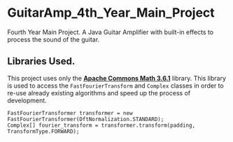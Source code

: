 # GuitarAmp_4th_Year_Main_Project
Fourth Year Main Project. A Java Guitar Amplifier with built-in effects to process the sound of the guitar.

## Libraries Used.
This project uses only the  **[Apache Commons Math 3.6.1](http://commons.apache.org/proper/commons-math/download_math.cgi)** library. This library is used to access the `FastFourierTransform` and `Complex` classes in order to re-use already existing algorithms and speed up the process of development.

```
FastFourierTransformer transformer = new FastFourierTransformer(DftNormalization.STANDARD);
Complex[] fourier_transform = transformer.transform(padding, TransformType.FORWARD);
```
